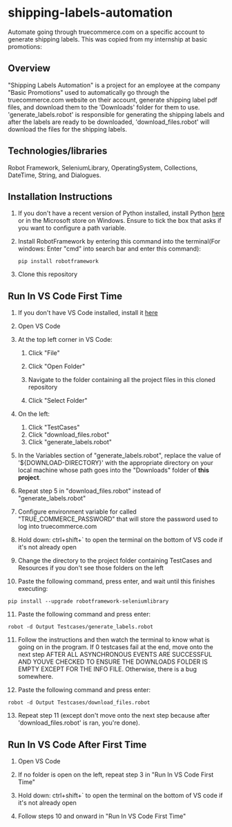 # shipping-labels-automation
Automate going through truecommerce.com on a specific account to generate shipping labels. This was copied from my internship at basic promotions:

## __Overview__
"Shipping Labels Automation" is a project for an employee at the company "Basic Promotions" used to automatically go through the truecommerce.com website on their account, generate shipping label pdf files, and download them to the 'Downloads' folder for them to use. 'generate_labels.robot' is responsible for generating the shipping labels and after the labels are ready to be downloaded, 'download_files.robot' will download the files for the shipping labels.

## __Technologies/libraries__
Robot Framework, SeleniumLibrary, OperatingSystem, Collections, DateTime, String, and Dialogues.

## __Installation Instructions__
1. If you don't have a recent version of Python installed, install Python [here](https://www.python.org/downloads/) or in the Microsoft store on Windows. Ensure to tick the box that asks if you want to configure a path variable.

2. Install RobotFramework by entering this command into the terminal(For windows: Enter "cmd" into search bar and enter this command):
   ```shell
   pip install robotframework
   ```

3. Clone this repository

## __Run In VS Code First Time__
1. If you don't have VS Code installed, install it [here](https://code.visualstudio.com/download)

2. Open VS Code

3. At the top left corner in VS Code:
   1. Click "File"
   
   2. Click "Open Folder"
   
   3. Navigate to the folder containing all the project files in this cloned repository
   4. Click "Select Folder"
   
4. On the left:
   1. Click "TestCases"
   2. Click "download_files.robot"
   3. Click "generate_labels.robot"

5. In the Variables section of "generate_labels.robot", replace the value of '${DOWNLOAD-DIRECTORY}' with the appropriate directory on your local machine whose path goes into the "Downloads" folder of __this project__.

6. Repeat step 5 in "download_files.robot" instead of "generate_labels.robot"

7. Configure environment variable for called "TRUE_COMMERCE_PASSWORD" that will store the password used to log into truecommerce.com

8. Hold down: ctrl+shift+` to open the terminal on the bottom of VS code if it's not already open

9. Change the directory to the project folder containing TestCases and Resources if you don't see those folders on the left

10. Paste the following command, press enter, and wait until this finishes executing:
   ```shell
   pip install --upgrade robotframework-seleniumlibrary
   ```   

11. Paste the following command and press enter:
   ```shell
   robot -d Output Testcases/generate_labels.robot 
   ```

11. Follow the instructions and then watch the terminal to know what is going on in the program. If 0 testcases fail at the end, move onto the next step AFTER ALL ASYNCHRONOUS EVENTS ARE SUCCESSFUL AND YOUVE CHECKED TO ENSURE THE DOWNLOADS FOLDER IS EMPTY EXCEPT FOR THE INFO FILE. Otherwise, there is a bug somewhere. 

12. Paste the following command and press enter:
   ```shell
   robot -d Output Testcases/download_files.robot 
   ```

13. Repeat step 11 (except don't move onto the next step because after 'download_files.robot' is ran, you're done).

## __Run In VS Code After First Time__
1. Open VS Code
   
2. If no folder is open on the left, repeat step 3 in "Run In VS Code First Time"

3. Hold down: ctrl+shift+` to open the terminal on the bottom of VS code if it's not already open

4. Follow steps 10 and onward in "Run In VS Code First Time"
